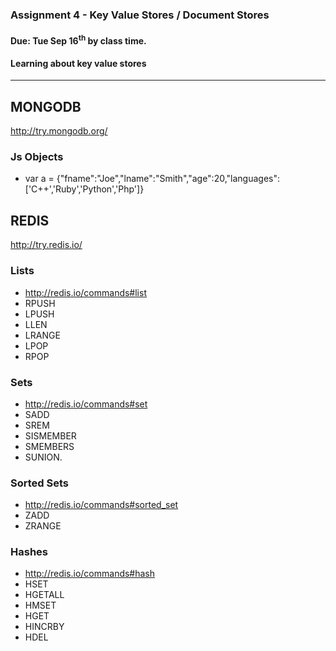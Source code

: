 ### Assignment 4 - Key Value Stores / Document Stores
#### Due: Tue Sep 16<sup>th</sup> by class time.

#### Learning about key value stores
-----

## MONGODB


http://try.mongodb.org/

### Js Objects
- var a = {"fname":"Joe","lname":"Smith","age":20,"languages":['C++','Ruby','Python','Php']}


## REDIS


http://try.redis.io/

### Lists
- http://redis.io/commands#list
- RPUSH
- LPUSH
- LLEN
- LRANGE
- LPOP
- RPOP

### Sets
- http://redis.io/commands#set
- SADD
- SREM
- SISMEMBER
- SMEMBERS
- SUNION.

### Sorted Sets
- http://redis.io/commands#sorted_set
- ZADD
- ZRANGE

### Hashes
- http://redis.io/commands#hash
- HSET
- HGETALL
- HMSET 
- HGET 
- HINCRBY
- HDEL

